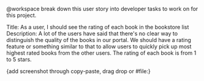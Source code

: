 @workspace break down this user story into developer tasks to work on for this project.

Title: As a user, I should see the rating of each book in the bookstore list
Description: A lot of the users have said that there's no clear way to distinguish the quality of the books in our portal. We should have a rating feature or something similar to that to allow users to quickly pick up most highest rated books from the other users. The rating of each book is from 1 to 5 stars.

{add screenshot through copy-paste, drag drop or #file:}